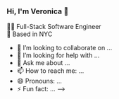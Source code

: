 ### Hi, I'm Veronica 👋

👩‍💻 Full-Stack Software Engineer
<br>🍎 Based in NYC
- 👯 I’m looking to collaborate on ...
- 🤔 I’m looking for help with ...
- 💬 Ask me about ...
- 📫 How to reach me: ...
- 😄 Pronouns: ...
- ⚡ Fun fact: ...
-->
